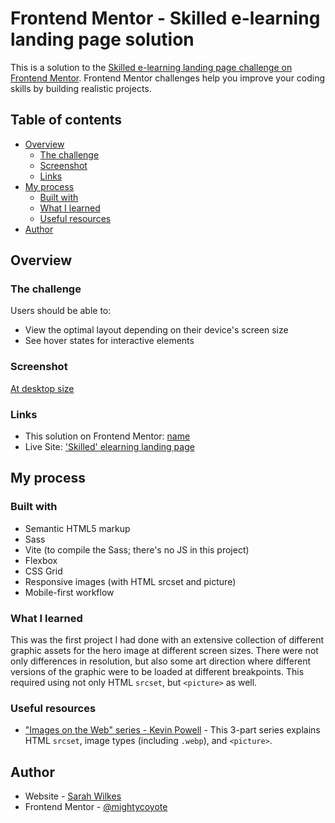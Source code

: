 # Frontend Mentor - Skilled e-learning landing page solution

This is a solution to the [Skilled e-learning landing page challenge on Frontend Mentor](https://www.frontendmentor.io/challenges/skilled-elearning-landing-page-S1ObDrZ8q). Frontend Mentor challenges help you improve your coding skills by building realistic projects.

## Table of contents

- [Overview](#overview)
  - [The challenge](#the-challenge)
  - [Screenshot](#screenshot)
  - [Links](#links)
- [My process](#my-process)
  - [Built with](#built-with)
  - [What I learned](#what-i-learned)
  - [Useful resources](#useful-resources)
- [Author](#author)


## Overview

### The challenge

Users should be able to:

- View the optimal layout depending on their device's screen size
- See hover states for interactive elements

### Screenshot

[At desktop size](./screenshot.png)

### Links

- This solution on Frontend Mentor: [name](https://your-solution-url.com)
- Live Site: ['Skilled' elearning landing page](https://mightycoyote.github.io/skilled-elearning-landing-page/)

## My process

### Built with

- Semantic HTML5 markup
- Sass
- Vite (to compile the Sass; there's no JS in this project)
- Flexbox
- CSS Grid
- Responsive images (with HTML srcset and picture)
- Mobile-first workflow

### What I learned

This was the first project I had done with an extensive collection of different graphic assets for the hero image at different screen sizes. There were not only differences in resolution, but also some art direction where different versions of the graphic were to be loaded at different breakpoints. This required using not only HTML `srcset`, but `<picture>` as well.

### Useful resources

- ["Images on the Web" series - Kevin Powell](https://youtu.be/2QYpkrX2N48) - This 3-part series explains HTML `srcset`, image types (including `.webp`), and `<picture>`.

## Author

- Website - [Sarah Wilkes](https://mightycoyote.github.io/)
- Frontend Mentor - [@mightycoyote](https://www.frontendmentor.io/profile/mightycoyote)

